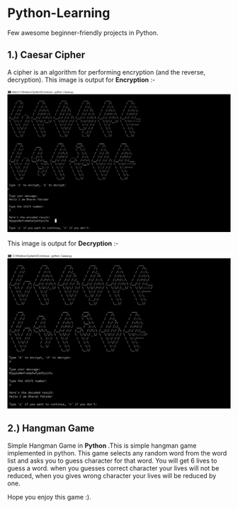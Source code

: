 # Python-Learning
Few awesome beginner-friendly projects in Python.

## 1.)  Caesar Cipher
 A cipher is an algorithm for performing encryption (and the reverse, decryption).
 This image is output for **Encryption** :-

 ![image-1](https://github.com/BHARAT0M/Python-Learning/blob/main/Caesar%20cipher/01.png)

  This image is output for **Decryption** :-

  ![image-2](https://github.com/BHARAT0M/Python-Learning/blob/main/Caesar%20cipher/02.png)


## 2.) Hangman Game
  Simple Hangman Game in **Python** .This is simple hangman game implemented in python. This game selects any random word from the word list and asks you to guess character for that word. You will get 6 lives to guess a word. when you guesses correct character your lives will not be reduced, when you gives wrong character your lives will be reduced by one.

  Hope you enjoy this game :).
